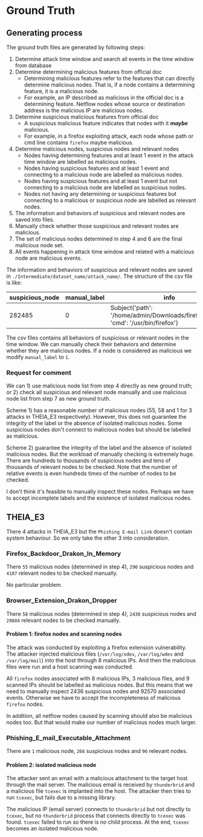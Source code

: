 # Ground Truth
## Generating process
The ground truth files are generated by following steps:
1. Determine attack time window and search all events in the time window from database
2. Determine determining malicious features from official doc
   - Determining malicious features refer to the features that can directly determine malicious nodes. 
   That is, if a node contains a determining feature, it is a malicious node.
   - For example, an IP described as malicious in the official doc is a determining feature. Netflow nodes
   whose source or destination address is the malicious IP are malicious nodes.
3. Determine suspicious malicious features from official doc
   - A suspicious malicious feature indicates that nodes with it ***maybe*** malicious.
   - For example, in a firefox exploiting attack, each node whose path or cmd line contains `firefox` 
   maybe malicious.
4. Determine malicious nodes, suspicious nodes and relevant nodes
   - Nodes having determining features and at least 1 event in the attack time window are labelled as
   malicious nodes.
   - Nodes having suspicious features and at least 1 event and connecting to a malicious node are labelled
   as malicious nodes.
   - Nodes having suspicious features and at least 1 event but not connecting to a malicious node are labelled
   as suspicious nodes.
   - Nodes not having any determining or suspicious features but connecting to a malicious or suspicious node
   are labelled as relevant nodes.
5. The information and behaviors of suspicious and relevant nodes are saved into files.
6. Manually check whether those suspicious and relevant nodes are malicious.
7. The set of malicious nodes determined in step 4 and 6 are the final malicious node set.
8. All events happening in attack time window and related with a malicious node are malicious events.

The information and behaviors of suspicious and relevant nodes are saved in `./Intermediate/dataset_name/attack_name/`.
The structure of the csv file is like:

| suspicious_node | manual_label | info | operation | relevant_node | relevant_type | relevant_info |
| -------- |-------| -------- | -------- | -------- | -------- | -------- |
| 282485 | 0     | Subject{'path': '/home/admin/Downloads/firefox/firefox', 'cmd': '/usr/bin/firefox'} | EVENT_READ | 651873 | unknown | File{'path': '/proc/6150/stat'} |

The csv files contains all behaviors of suspicious or relevant nodes in the time window. We can manually
check their behaviors and determine whether they are malicious nodes.
If a node is considered as malicious we modify `manual_label` to `1`.

### Request for comment
We can 1) use malicious node list from step 4 directly as new ground truth; or 2) check all
suspicious and relevant node manually and use malicious node list from step 7 as new ground truth.

Scheme 1) has a reasonable number of malicious nodes (55, 58 and 1 for 3 attacks in THEIA_E3 
respectively). However, this does not guarantee the integrity of the label or the absence of
isolated malicious nodes. Some suspicious nodes don't connect to malicious nodes but should be 
labelled as malicious. 

Scheme 2) guarantee the integrity of the label and the absence of isolated malicious nodes.
But the workload of manually checking is extremely huge. There are hundreds to thousands of suspicious nodes 
and tens of thousands of relevant nodes to be checked. Note that the number of relative events is 
even hundreds times of the number of nodes to be checked. 

I don't think it's feasible to manually inspect these nodes. 
Perhaps we have to accept incomplete labels and the existence of isolated malicious nodes.

## THEIA_E3
There 4 attacks in THEIA_E3 but the `Phishing E-mail Link` doesn't contain system behaviour. So we only
take the other 3 into consideration.

### Firefox_Backdoor_Drakon_In_Memory
There `55` malicious nodes (determined in step 4), `290` suspicious nodes and `4107` relevant nodes
to be checked manually.

No particular problem.

### Browser_Extension_Drakon_Dropper
There `58` malicious nodes (determined in step 4), `2436` suspicious nodes and `29884` relevant nodes
to be checked manually.

#### Problem 1: firefox nodes and scanning nodes
The attack was conducted by exploiting a firefox extension vulnerability. The attacker injected malicious
files (`/var/log/xdev`, `/var/log/wdev` and `/var/log/mail`) into the host through 8 malicious IPs. And then 
the malicious files were run and a host scanning was conducted.

All `firefox` nodes associated with 8 malicious IPs, 3 malicious files, and 9 scanned IPs
should be labelled as malicious nodes. 
But this means that we need to manually inspect 2436 suspicious nodes and 92570 associated events.
Otherwise we have to accept the incompleteness of malicious `firefox` nodes.

In addition, all netflow nodes caused by scanning should also be malicious nodes too. 
But that would make our number of malicious nodes much larger.

### Phishing_E_mail_Executable_Attachment
There are `1` malicious node, `266` suspicious nodes and `96` relevant nodes.

#### Problem 2: isolated malicious node
The attacker sent an email with a malicious attachment to the target host through the mail server.
The malicious email is received by `thunderbrid` and a malicious file `tcexec` is implanted into the host.
The attacker then tries to run `tcexec`, but fails due to a missing library.

The malicious IP (email server) connects to `thunderbrid` but not directly to `tcexec`, 
but no `thunderbrid` process that connects directly to `tcexec` was found.
`tcexec` failed to run so there is no child process.
At the end, `tcexec` becomes an isolated malicious node.


   